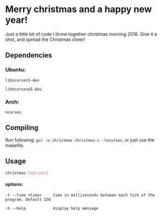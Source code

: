 # Merry christmas and a happy new year!

Just a little bit of code I threw together christmas morning 2018. Give it a shot, and spread the Christmas cheer!

## Dependencies

### Ubuntu:
`libncurses5-dev`

`libncursesw5-dev`

### Arch:
`ncurses`

## Compiling

Run following: `gcc -o christmas christmas.c -lncurses`, or just use the makefile.

## Usage
```bash
christmas [options]
```
#### options:
```
-t --time <time>     time in milliseconds between each tick of the program. Default 150

-h --help            display help message
```
